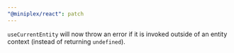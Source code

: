 ```yaml
---
"@miniplex/react": patch
---
```


`useCurrentEntity` will now throw an error if it is invoked outside of an entity context (instead of returning `undefined`).

